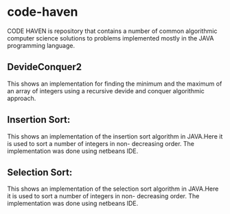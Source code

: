 # code-haven
CODE HAVEN is repository that contains a number of common algorithmic computer science solutions to problems implemented mostly in the JAVA programming language.

## DevideConquer2
This shows an implementation for finding the minimum and the maximum of an array of integers using a recursive devide and conquer algorithmic approach.

## Insertion Sort: 
This shows an implementation of the insertion sort algorithm in JAVA.Here it is used to sort a number of integers in non- decreasing  order.
The implementation was done using  netbeans IDE. 

## Selection Sort: 
This shows an implementation of the selection sort algorithm in JAVA.Here it is used to sort a number of integers in non- decreasing  order.
The implementation was done using  netbeans IDE.
